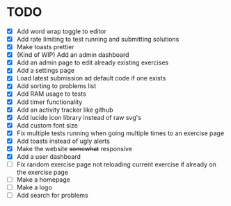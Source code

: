 # TODO

- [x] Add word wrap toggle to editor
- [x] Add rate limiting to test running and submitting solutions
- [x] Make toasts prettier
- [x] (Kind of WIP) Add an admin dashboard
- [x] Add an admin page to edit already existing exercises
- [x] Add a settings page
- [x] Load latest submission ad default code if one exists
- [x] Add sorting to problems list
- [x] Add RAM usage to tests
- [x] Add timer functionality
- [x] Add an activity tracker like github
- [x] Add lucide icon library instead of raw svg's
- [x] Add custom font size
- [x] Fix multiple tests running when going multiple times to an exercise page
- [x] Add toasts instead of ugly alerts
- [x] Make the website ~~somewhat~~ responsive
- [x] Add a user dashboard
- [ ] Fix random exercise page not reloading current exercise if already on the exercise page
- [ ] Make a homepage
- [ ] Make a logo
- [ ] Add search for problems

